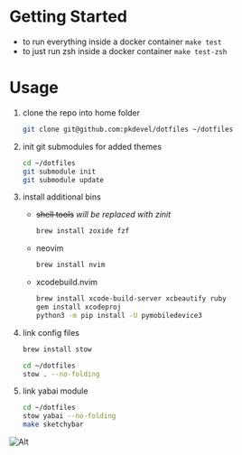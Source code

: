 # Getting Started

- to run everything inside a docker container
  `make test`
- to just run zsh inside a docker container
  `make test-zsh`

# Usage

1. clone the repo into home folder

   ```sh
   git clone git@github.com:pkdevel/dotfiles ~/dotfiles
   ```

1. init git submodules for added themes

   ```sh
   cd ~/dotfiles
   git submodule init
   git submodule update
   ```

1. install additional bins

   - ~~shell tools~~ _will be replaced with zinit_

     ```sh
     brew install zoxide fzf
     ```

   - neovim

     ```sh
     brew install nvim
     ```

   - xcodebuild.nvim

     ```sh
     brew install xcode-build-server xcbeautify ruby
     gem install xcodeproj
     python3 -m pip install -U pymobiledevice3
     ```

1. link config files

   ```sh
   brew install stow

   cd ~/dotfiles
   stow . --no-folding
   ```

1. link yabai module

   ```sh
   cd ~/dotfiles
   stow yabai --no-folding
   make sketchybar
   ```


![Alt](https://repobeats.axiom.co/api/embed/71ef88603eac36b1f029a1754c2337abcb73934d.svg "Repobeats analytics image")
